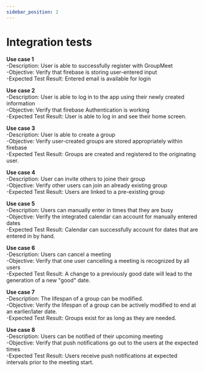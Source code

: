 ```yaml
---
sidebar_position: 2
---
```

# Integration tests

**Use case 1**<br/>
-Description: User is able to successfully register with GroupMeet<br/>
-Objective: Verify that firebase is storing user-entered input<br/>
-Expected Test Result: Entered email is available for login<br/>

**Use case 2**<br/>
-Description: User is able to log in to the app using their newly created information<br/>
-Objective: Verify that firebase Authentication is working<br/>
-Expected Test Result: User is able to log in and see their home screen.<br/>

**Use case 3**<br/>
-Description: User is able to create a group<br/>
-Objective: Verify user-created groups are stored appropriately within firebase<br/>
-Expected Test Result: Groups are created and registered to the originating user.<br/>

**Use case 4**<br/>
-Description: User can invite others to joine their group<br/>
-Objective: Verify other users can join an already existing group<br/>
-Expected Test Result: Users are linked to a pre-existing group<br/>

**Use case 5**<br/>
-Description: Users can manually enter in times that they are busy<br/>
-Objective: Verify the integrated calendar can account for manually entered dates<br/>
-Expected Test Result: Calendar can successfully account for dates that are entered in by hand.<br/>

**Use case 6**<br/>
-Description: Users can cancel a meeting<br/>
-Objective: Verify that one user cancelling a meeting is recognized by all users<br/>
-Expected Test Result: A change to a previously good date will lead to the generation of a new "good" date.<br/>

**Use case 7**<br/>
-Description: The lifespan of a group can be modified.<br/>
-Objective: Verify the lifespan of a group can be actively modified to end at an earlier/later date.<br/>
-Expected Test Result: Groups exist for as long as they are needed.<br/>

**Use case 8**<br/>
-Description: Users can be notified of their upcoming meeting<br/>
-Objective: Verify that push notifications go out to the users at the expected times<br/>
-Expected Test Result: Users receive push notifications at expected intervals prior to the meeting start.<br/>
